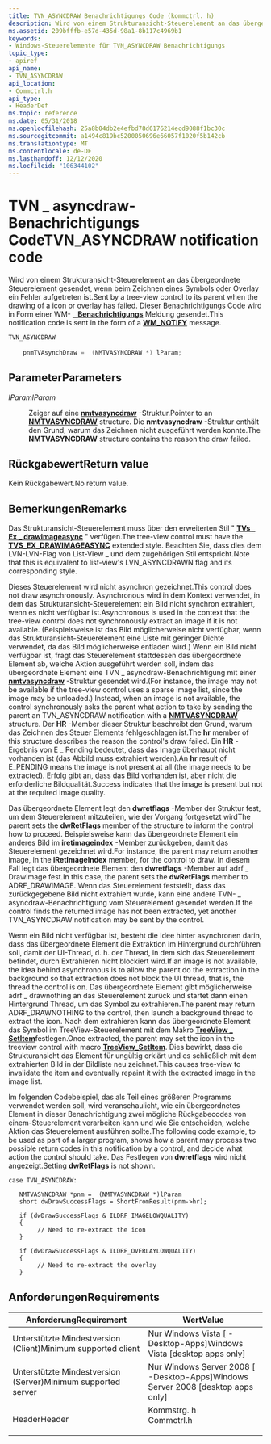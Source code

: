 ```yaml
---
title: TVN_ASYNCDRAW Benachrichtigungs Code (kommctrl. h)
description: Wird von einem Strukturansicht-Steuerelement an das übergeordnete Steuerelement gesendet, wenn beim Zeichnen eines Symbols oder Overlay ein Fehler aufgetreten ist. Dieser Benachrichtigungs Code wird in Form einer WM-Benachrichtigungs \_ Meldung gesendet.
ms.assetid: 209bfffb-e57d-435d-98a1-8b117c4969b1
keywords:
- Windows-Steuerelemente für TVN_ASYNCDRAW Benachrichtigungs
topic_type:
- apiref
api_name:
- TVN_ASYNCDRAW
api_location:
- Commctrl.h
api_type:
- HeaderDef
ms.topic: reference
ms.date: 05/31/2018
ms.openlocfilehash: 25a8b04db2e4efbd78d6176214ecd9088f1bc30c
ms.sourcegitcommit: a1494c819bc5200050696e66057f1020f5b142cb
ms.translationtype: MT
ms.contentlocale: de-DE
ms.lasthandoff: 12/12/2020
ms.locfileid: "106344102"
---
```

# <a name="tvn_asyncdraw-notification-code"></a><span data-ttu-id="bfc97-105">TVN \_ asyncdraw-Benachrichtigungs Code</span><span class="sxs-lookup"><span data-stu-id="bfc97-105">TVN\_ASYNCDRAW notification code</span></span>

<span data-ttu-id="bfc97-106">Wird von einem Strukturansicht-Steuerelement an das übergeordnete Steuerelement gesendet, wenn beim Zeichnen eines Symbols oder Overlay ein Fehler aufgetreten ist.</span><span class="sxs-lookup"><span data-stu-id="bfc97-106">Sent by a tree-view control to its parent when the drawing of a icon or overlay has failed.</span></span> <span data-ttu-id="bfc97-107">Dieser Benachrichtigungs Code wird in Form einer WM- [**\_ Benachrichtigungs**](wm-notify.md) Meldung gesendet.</span><span class="sxs-lookup"><span data-stu-id="bfc97-107">This notification code is sent in the form of a [**WM\_NOTIFY**](wm-notify.md) message.</span></span>


```C++
TVN_ASYNCDRAW
        
    pnmTVAsynchDraw =  (NMTVASYNCDRAW *) lParam; 
```



## <a name="parameters"></a><span data-ttu-id="bfc97-108">Parameter</span><span class="sxs-lookup"><span data-stu-id="bfc97-108">Parameters</span></span>

<dl> <dt>

<span data-ttu-id="bfc97-109">*lParam*</span><span class="sxs-lookup"><span data-stu-id="bfc97-109">*lParam*</span></span> 
</dt> <dd>

<span data-ttu-id="bfc97-110">Zeiger auf eine [**nmtvasyncdraw**](/windows/win32/api/commctrl/ns-commctrl-nmtvasyncdraw) -Struktur.</span><span class="sxs-lookup"><span data-stu-id="bfc97-110">Pointer to an [**NMTVASYNCDRAW**](/windows/win32/api/commctrl/ns-commctrl-nmtvasyncdraw) structure.</span></span> <span data-ttu-id="bfc97-111">Die **nmtvasyncdraw** -Struktur enthält den Grund, warum das Zeichnen nicht ausgeführt werden konnte.</span><span class="sxs-lookup"><span data-stu-id="bfc97-111">The **NMTVASYNCDRAW** structure contains the reason the draw failed.</span></span>

</dd> </dl>

## <a name="return-value"></a><span data-ttu-id="bfc97-112">Rückgabewert</span><span class="sxs-lookup"><span data-stu-id="bfc97-112">Return value</span></span>

<span data-ttu-id="bfc97-113">Kein Rückgabewert.</span><span class="sxs-lookup"><span data-stu-id="bfc97-113">No return value.</span></span>

## <a name="remarks"></a><span data-ttu-id="bfc97-114">Bemerkungen</span><span class="sxs-lookup"><span data-stu-id="bfc97-114">Remarks</span></span>

<span data-ttu-id="bfc97-115">Das Strukturansicht-Steuerelement muss über den erweiterten Stil " [**TVs \_ Ex \_ drawimageasync**](tree-view-control-window-extended-styles.md) " verfügen.</span><span class="sxs-lookup"><span data-stu-id="bfc97-115">The tree-view control must have the [**TVS\_EX\_DRAWIMAGEASYNC**](tree-view-control-window-extended-styles.md) extended style.</span></span> <span data-ttu-id="bfc97-116">Beachten Sie, dass dies dem LVN-LVN-Flag von List-View \_ und dem zugehörigen Stil entspricht.</span><span class="sxs-lookup"><span data-stu-id="bfc97-116">Note that this is equivalent to list-view's LVN\_ASYNCDRAWN flag and its corresponding style.</span></span>

<span data-ttu-id="bfc97-117">Dieses Steuerelement wird nicht asynchron gezeichnet.</span><span class="sxs-lookup"><span data-stu-id="bfc97-117">This control does not draw asynchronously.</span></span> <span data-ttu-id="bfc97-118">Asynchronous wird in dem Kontext verwendet, in dem das Strukturansicht-Steuerelement ein Bild nicht synchron extrahiert, wenn es nicht verfügbar ist.</span><span class="sxs-lookup"><span data-stu-id="bfc97-118">Asynchronous is used in the context that the tree-view control does not synchronously extract an image if it is not available.</span></span> <span data-ttu-id="bfc97-119">(Beispielsweise ist das Bild möglicherweise nicht verfügbar, wenn das Strukturansicht-Steuerelement eine Liste mit geringer Dichte verwendet, da das Bild möglicherweise entladen wird.) Wenn ein Bild nicht verfügbar ist, fragt das Steuerelement stattdessen das übergeordnete Element ab, welche Aktion ausgeführt werden soll, indem das übergeordnete Element eine TVN \_ asyncdraw-Benachrichtigung mit einer [**nmtvasyncdraw**](/windows/win32/api/commctrl/ns-commctrl-nmtvasyncdraw) -Struktur gesendet wird.</span><span class="sxs-lookup"><span data-stu-id="bfc97-119">(For instance, the image may not be available if the tree-view control uses a sparse image list, since the image may be unloaded.) Instead, when an image is not available, the control synchronously asks the parent what action to take by sending the parent an TVN\_ASYNCDRAW notification with a [**NMTVASYNCDRAW**](/windows/win32/api/commctrl/ns-commctrl-nmtvasyncdraw) structure.</span></span> <span data-ttu-id="bfc97-120">Der **HR** -Member dieser Struktur beschreibt den Grund, warum das Zeichnen des Steuer Elements fehlgeschlagen ist.</span><span class="sxs-lookup"><span data-stu-id="bfc97-120">The **hr** member of this structure describes the reason the control's draw failed.</span></span> <span data-ttu-id="bfc97-121">Ein **HR** -Ergebnis von E \_ Pending bedeutet, dass das Image überhaupt nicht vorhanden ist (das Abbild muss extrahiert werden).</span><span class="sxs-lookup"><span data-stu-id="bfc97-121">An **hr** result of E\_PENDING means the image is not present at all (the image needs to be extracted).</span></span> <span data-ttu-id="bfc97-122">Erfolg gibt an, dass das Bild vorhanden ist, aber nicht die erforderliche Bildqualität.</span><span class="sxs-lookup"><span data-stu-id="bfc97-122">Success indicates that the image is present but not at the required image quality.</span></span>

<span data-ttu-id="bfc97-123">Das übergeordnete Element legt den **dwretflags** -Member der Struktur fest, um dem Steuerelement mitzuteilen, wie der Vorgang fortgesetzt wird</span><span class="sxs-lookup"><span data-stu-id="bfc97-123">The parent sets the **dwRetFlags** member of the structure to inform the control how to proceed.</span></span> <span data-ttu-id="bfc97-124">Beispielsweise kann das übergeordnete Element ein anderes Bild im **iretimageindex** -Member zurückgeben, damit das Steuerelement gezeichnet wird.</span><span class="sxs-lookup"><span data-stu-id="bfc97-124">For instance, the parent may return another image, in the **iRetImageIndex** member, for the control to draw.</span></span> <span data-ttu-id="bfc97-125">In diesem Fall legt das übergeordnete Element den **dwretflags** -Member auf adrf \_ DrawImage fest.</span><span class="sxs-lookup"><span data-stu-id="bfc97-125">In this case, the parent sets the **dwRetFlags** member to ADRF\_DRAWIMAGE.</span></span> <span data-ttu-id="bfc97-126">Wenn das Steuerelement feststellt, dass das zurückgegebene Bild nicht extrahiert wurde, kann eine andere TVN- \_ asyncdraw-Benachrichtigung vom Steuerelement gesendet werden.</span><span class="sxs-lookup"><span data-stu-id="bfc97-126">If the control finds the returned image has not been extracted, yet another TVN\_ASYNCDRAW notification may be sent by the control.</span></span>

<span data-ttu-id="bfc97-127">Wenn ein Bild nicht verfügbar ist, besteht die Idee hinter asynchronen darin, dass das übergeordnete Element die Extraktion im Hintergrund durchführen soll, damit der UI-Thread, d. h. der Thread, in dem sich das Steuerelement befindet, durch Extrahieren nicht blockiert wird.</span><span class="sxs-lookup"><span data-stu-id="bfc97-127">If an image is not available, the idea behind asynchronous is to allow the parent do the extraction in the background so that extraction does not block the UI thread, that is, the thread the control is on.</span></span> <span data-ttu-id="bfc97-128">Das übergeordnete Element gibt möglicherweise adrf \_ drawnothing an das Steuerelement zurück und startet dann einen Hintergrund Thread, um das Symbol zu extrahieren.</span><span class="sxs-lookup"><span data-stu-id="bfc97-128">The parent may return ADRF\_DRAWNOTHING to the control, then launch a background thread to extract the icon.</span></span> <span data-ttu-id="bfc97-129">Nach dem extrahieren kann das übergeordnete Element das Symbol im TreeView-Steuerelement mit dem Makro [**TreeView \_ SetItem**](/windows/desktop/api/Commctrl/nf-commctrl-treeview_setitem)festlegen.</span><span class="sxs-lookup"><span data-stu-id="bfc97-129">Once extracted, the parent may set the icon in the treeview control with macro [**TreeView\_SetItem**](/windows/desktop/api/Commctrl/nf-commctrl-treeview_setitem).</span></span> <span data-ttu-id="bfc97-130">Dies bewirkt, dass die Strukturansicht das Element für ungültig erklärt und es schließlich mit dem extrahierten Bild in der Bildliste neu zeichnet.</span><span class="sxs-lookup"><span data-stu-id="bfc97-130">This causes tree-view to invalidate the item and eventually repaint it with the extracted image in the image list.</span></span>

<span data-ttu-id="bfc97-131">Im folgenden Codebeispiel, das als Teil eines größeren Programms verwendet werden soll, wird veranschaulicht, wie ein übergeordnetes Element in dieser Benachrichtigung zwei mögliche Rückgabecodes von einem-Steuerelement verarbeiten kann und wie Sie entscheiden, welche Aktion das Steuerelement ausführen sollte.</span><span class="sxs-lookup"><span data-stu-id="bfc97-131">The following code example, to be used as part of a larger program, shows how a parent may process two possible return codes in this notification by a control, and decide what action the control should take.</span></span> <span data-ttu-id="bfc97-132">Das Festlegen von **dwretflags** wird nicht angezeigt.</span><span class="sxs-lookup"><span data-stu-id="bfc97-132">Setting **dwRetFlags** is not shown.</span></span>


```
case TVN_ASYNCDRAW:

   NMTVASYNCDRAW *pnm =  (NMTVASYNCDRAW *)lParam
   short dwDrawSuccessFlags = ShortFromResult(pnm->hr);

   if (dwDrawSuccessFlags & ILDRF_IMAGELOWQUALITY)
   {
        // Need to re-extract the icon
   }

   if (dwDrawSuccessFlags & ILDRF_OVERLAYLOWQUALITY)
   {
        // Need to re-extract the overlay
   }
```



## <a name="requirements"></a><span data-ttu-id="bfc97-133">Anforderungen</span><span class="sxs-lookup"><span data-stu-id="bfc97-133">Requirements</span></span>



| <span data-ttu-id="bfc97-134">Anforderung</span><span class="sxs-lookup"><span data-stu-id="bfc97-134">Requirement</span></span> | <span data-ttu-id="bfc97-135">Wert</span><span class="sxs-lookup"><span data-stu-id="bfc97-135">Value</span></span> |
|-------------------------------------|---------------------------------------------------------------------------------------|
| <span data-ttu-id="bfc97-136">Unterstützte Mindestversion (Client)</span><span class="sxs-lookup"><span data-stu-id="bfc97-136">Minimum supported client</span></span><br/> | <span data-ttu-id="bfc97-137">Nur Windows Vista \[ -Desktop-Apps\]</span><span class="sxs-lookup"><span data-stu-id="bfc97-137">Windows Vista \[desktop apps only\]</span></span><br/>                                        |
| <span data-ttu-id="bfc97-138">Unterstützte Mindestversion (Server)</span><span class="sxs-lookup"><span data-stu-id="bfc97-138">Minimum supported server</span></span><br/> | <span data-ttu-id="bfc97-139">Nur Windows Server 2008 \[ -Desktop-Apps\]</span><span class="sxs-lookup"><span data-stu-id="bfc97-139">Windows Server 2008 \[desktop apps only\]</span></span><br/>                                  |
| <span data-ttu-id="bfc97-140">Header</span><span class="sxs-lookup"><span data-stu-id="bfc97-140">Header</span></span><br/>                   | <dl> <span data-ttu-id="bfc97-141"><dt>Kommstrg. h</dt></span><span class="sxs-lookup"><span data-stu-id="bfc97-141"><dt>Commctrl.h</dt></span></span> </dl> |



 

 





